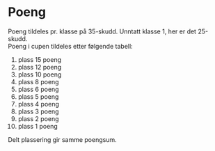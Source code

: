 # Poeng
Poeng tildeles pr. klasse på 35-skudd. Unntatt klasse 1, her er det 25-skudd.  
Poeng i cupen tildeles etter følgende tabell:  


1. plass 15 poeng
2. plass 12 poeng
3. plass 10 poeng
4. plass 8 poeng
5. plass 6 poeng
6. plass 5 poeng
7. plass 4 poeng
8. plass 3 poeng
9. plass 2 poeng
10. plass 1 poeng


Delt plassering gir samme poengsum.
